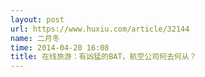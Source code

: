 ```yaml
---
layout: post
url: https://www.huxiu.com/article/32144
name: 二月冬
time: 2014-04-20 16:08
title: 在线旅游：有凶猛的BAT，航空公司何去何从？
---
```

